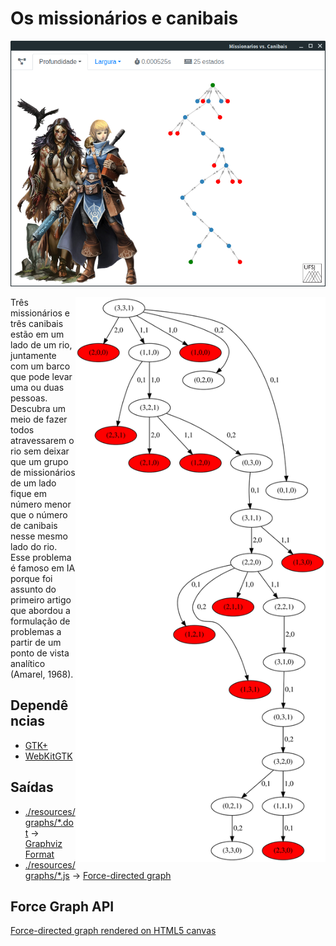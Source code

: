 # Os missionários e canibais

![Captura](https://github.com/Durfan/ufsj-ia-canibais/blob/master/docs/captura.png)

<img align="right" width="400" src="./resources/graphs/profund.svg">

Três missionários e três canibais estão em um lado de um rio, juntamente com um barco que pode levar uma ou duas pessoas. Descubra um meio de fazer todos atravessarem o rio sem deixar que um grupo de missionários de um lado fique em número menor que o número de canibais nesse mesmo lado do rio. Esse problema é famoso em IA porque foi assunto do primeiro artigo que abordou a formulação de problemas a partir de um ponto de vista analítico (Amarel, 1968).

## Dependências

* [GTK+](https://www.gtk.org/download/linux.php)
* [WebKitGTK](https://webkitgtk.org/)

## Saídas

* [./resources/graphs/*.dot](https://github.com/Durfan/ufsj-ia-canibais/blob/master/resources/graphs/) -> [Graphviz Format](https://www.graphviz.org/)  
* [./resources/graphs/*.js](https://github.com/Durfan/ufsj-ia-canibais/blob/master/resources/graphs/) -> [Force-directed graph](https://github.com/vasturiano/force-graph) 

## Force Graph API

[Force-directed graph rendered on HTML5 canvas](https://github.com/vasturiano/force-graph)
